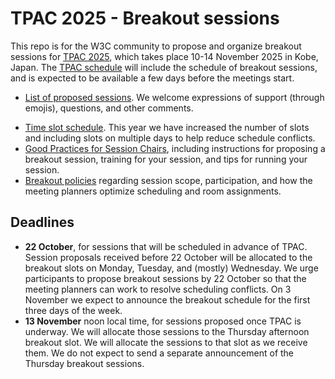 # TPAC 2025 - Breakout sessions
This repo is for the W3C community to propose and organize breakout sessions for [TPAC 2025](https://www.w3.org/2025/11/TPAC/), which takes place 10-14 November 2025 in Kobe, Japan. 
The [TPAC schedule](https://www.w3.org/2025/11/TPAC/breakouts.html) will include the schedule of breakout sessions, and is expected to be available a few days before the meetings start.

<!-- * [Calendar of breakout sessions](https://www.w3.org/calendar/tpac2025/breakout-sessions/). -->
<!-- * [Grid of breakout sessions](https://www.w3.org/2025/11/TPAC/breakouts.html#grid). -->
* [List of proposed sessions](../../issues). We welcome expressions of support (through emojis), questions, and other comments.
<!-- * [Propose a session](https://github.com/w3c/tpac2025-breakouts/issues/new?assignees=&labels=session&projects=&template=session.yml) -->
* [Time slot schedule](https://github.com/w3c/tpac2025-breakouts/wiki/Breakout%E2%80%90time%E2%80%90slots). This year we have increased the number of slots and including slots on multiple days to help reduce schedule conflicts.
* [Good Practices for Session Chairs](https://github.com/w3c/tpac-breakouts/wiki/Good-Practices-for-Session-Chairs), including instructions for proposing a breakout session, training for your session, and tips for running your session.
* [Breakout policies](https://github.com/w3c/tpac-breakouts/wiki/Policies) regarding session scope, participation, and how the meeting planners optimize scheduling and room assignments.
<!-- * In case you are making slides, consider using the [TPAC 2025 slide template in HTML](). -->

## Deadlines

* **22 October**, for sessions that will be scheduled in advance of TPAC. Session proposals received before 22 October will be allocated to the breakout slots on Monday, Tuesday, and (mostly) Wednesday. We urge participants to propose breakout sessions by 22 October so that the meeting planners can work to resolve scheduling conflicts. On 3 November we expect to announce the breakout schedule for the first three days of the week.
* **13 November** noon local time, for sessions proposed once TPAC is underway.  We will allocate those sessions to the Thursday afternoon breakout slot. We will allocate the sessions to that slot as we receive them. We do not expect to send a separate announcement of the Thursday breakout sessions.
